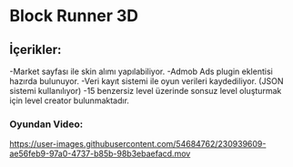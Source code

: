 # Block Runner 3D

## İçerikler:
-Market sayfası ile skin alımı yapılabiliyor.
-Admob Ads plugin eklentisi hazırda bulunuyor.
-Veri kayıt sistemi ile oyun verileri kaydediliyor. (JSON sistemi kullanılıyor)
-15 benzersiz level üzerinde sonsuz level oluşturmak için level creator bulunmaktadır.

### Oyundan Video:

https://user-images.githubusercontent.com/54684762/230939609-ae56feb9-97a0-4737-b85b-98b3ebaefacd.mov

